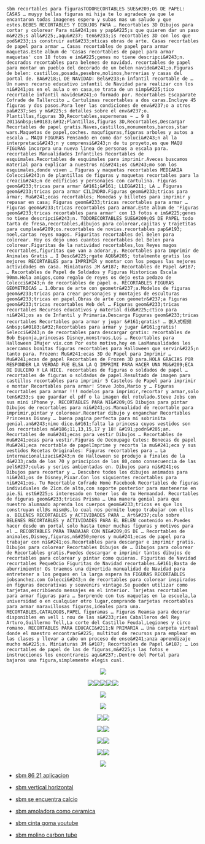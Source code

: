 
```
sbm recortables para figurasTODORECORTABLES SUE&#209;OS DE PAPEL: CASAS … muyyy bellas figuras mi hija te lo agradece ya que le encantaron todas imagenes espero y subas mas un saludo y que estes.BEBES RECORTABLES Y DIBUJOS PARA … Recortables 3D Dibujos para cortar y colorear Para ni&#241;os y pap&#225;s que quieren dar un paso m&#225;s all&#225;,aqu&#237; ten&#233;is recortables 3D con los que pod&#233;is construir aut&#233;nticas obras de arte. Casas recortables de papel para armar … Casas recortables de papel para armar maquetas.Este album de 'Casas recortables de papel para armar maquetas' con 18 fotos e im&#225;genes no tiene descripci&#243;n. decorados recortables para belenes de navidad. recortables de papel para montar un pueblo del decorado de un belen navide&#241;o.Figuras de belen: castillos,posada,pesebre,molinos,herrerias y casas del portal de. BA&#218;L DE NAVIDAD: Bel&#233;n infantil recortable de … Un nuevo recurso educativo infantil de Navidad para realizar con los ni&#241;os en el aula o en casa,se trata de un simp&#225;tico recortable infantil navide&#241;o formado por. Recortables Escaparate Cofrade de Tallercito … Cartulinas recortables a dos caras.Incluye 45 figuras y dos pasos.Para leer las condiciones de env&#237;o a otros pa&#237;ses y m&#225;s detalles sobre el env&#237;o. Plantillas,figuras 3D,Recortables,supernenas ~ … 9 8 2011&nbsp;&#0183;&#32;Plantillas,figuras 3D,Recortables,Descargar Recortables de papel gratis.Naves,castillos,monumentos,barcos,star wars.Maquetas de papel,coches. maqufiguras,figuras arboles y autos a escala … MAQU FIGURAS Pensando en como dar soluci&#243;n al la interpretaci&#243;n y comprensi&#243;n de tu proyeto,es que MAQU FIGURAS incorpra una nueva linea de personas a escala para. recortables Manualidades Infantiles Recortables de esquimales.Recortables de esquimales para imprimir.Aveces buscamos material para explicar a nuestros ni&#241;os c&#243;mo son los esquimales,donde viven … Figuras y maquetas recortables MEDIAKIA Colecci&#243;n de plantillas de figuras y maquetas recortables para la creaci&#243;n de edificios y personajes con cartulina. Figuras geom&#233;tricas para armar &#161;&#161; LLEG&#211; LA … Figuras geom&#233;tricas para armar CILINDRO.Figuras geom&#233;tricas para armar; Mu&#241;ecas recortables; Monedas y billetes para imprimir y repasar en casa; Figuras geom&#233;tricas recortables para armar … Figuras geom&#233;tricas recortables para armar.Este album de 'Figuras geom&#233;tricas recortables para armar' con 13 fotos e im&#225;genes no tiene descripci&#243;n. TODORECORTABLES SUE&#209;OS DE PAPEL todo tarta de fresa,recortables,dibujos para colorear,cajitas y trajetitas para cumplea&#209;os.recortables de novias.recortables pap&#193; noel,cartas reyes magos. Figuritas recortables del Belen para colorear. Hoy os dejo unos cuantos recortables del Belen para colorear.Figuritas de la natividad recortables,los Reyes magos recortables,figuritas que van a adorar,y. Recortables para Imprimir de Animales Gratis … I Desc&#225;rgate AQU&#205; totalmente gratis los mejores RECORTABLES para IMPRIMIR y montar con los peques las mejores actividades en casa. Miniaturas JM &#187; Recortables de Papel &#187; … Recortables de Papel de Soldados y Figuras Historicas Escala 90mm.Hola amigos,como regalo de reyes os dejo esta pedazo de Colecci&#243;n de recortables de papel o. RECORTABLES FIGURAS GEOMETRICAS … 1.Obras de arte con geometr&#237;a.Modelos de figuras geom&#233;tricas para crear personajes y montajes de esculturas geom&#233;tricas en papel.Obras de arte con geometr&#237;a Figuras geom&#233;tricas recortables Web del … Figuras geom&#233;tricas recortables Recursos educativos y material did&#225;ctico para ni&#241;os as de Infantil y Primaria.Descarga Figuras geom&#233;tricas recortables Recortables para armar y jugar &#161;gratis! … 嵌入式视频&nbsp;&#0183;&#32;Recortables para armar y jugar &#161;gratis! Selecci&#243;n de recortables para descargar gratis: recortables de Bob Esponja,princesas Disney,monstruos,Los … Recortables para Halloween IMujer vix.com Por este motivo,hoy en LasManualidades les acercamos bonitas figuras recortables para Halloween que servir&#225;n tanto para. Frozen: Mu&#241;ecas 3D de Papel para Imprimir … Mu&#241;ecas de papel Recortables de Frozen 3D para.HOLA GRACIAS POR RESPONDER LA VERDAD FUE ELSA LA Q IMPRIMI PARA HACER UNA MU&#209;ECA DE DULCERO Y LA HICE. recortables de figuras o soldados de papel … recortables de figuras o soldados de papel.Resultado de imagen para castillos recortables para imprimir 5 Castelos de Papel para imprimir e montar Recortables para armar! Steve Jobs,Mario y … Figuras recortables para armar !!! modelos para imprimir,recortar y armar,solo ten&#233;s que guardar el pdf o la imagen del rotulado.Steve Jobs con sus mini iPhone y. RECORTABLES PARA NI&#209;OS Dibujos para pintar Dibujos de recortables para ni&#241;os.Manualidad de recortable para imprimir,pintar y coloroear.Recortar dibujo y enganchar Recortables Princesas Disney … buena pagina perfecta para mi sobrinita genial.an&#243;nimo dice.&#161;falta la princesa cuyos vestidos son los recortables n&#186;11,13,15,17 y 18! &#191;podr&#205;an. Recortables de mu&#241;ecas para vestir Dibujos … Recortables de mu&#241;ecas para vestir.Figuras de Decoupage Cutes: Bonecas de papel Mu&#241;eca recortable de papelImprime y recorta la mu&#241;eca y sus vestidos Recetas Originales: Figuras recortables para … La internacionalizaci&#243;n de Halloween se produjo a finales de la d&#233;cada de los 70 y principios de los 80,como consecuencia de las pel&#237;culas y series ambientadas en. Dibujos para ni&#241;os Dibujos para recortar y … Descubre todos los dibujos animados para ni&#241;os de Disney,Pixar.Con los siguientes recortables para ni&#241;os. Tu Recortable Cofrade Home Facebook Recortables de figuras individuales de 21cm.de alto,con soporte posterior para mantenerse en pie.Si est&#225;s interesado en tener los de tu Hermandad. Recortables de figuras geom&#233;tricas Prisma … Una manera genial para que nuestro alumnado aprenda los cuerpos geom&#233;tricos es que los construyan ell@s mism@s,lo cual nos permite luego trabajar con ellos a. BELENES RECORTABLES y ACTIVIDADES PARA … Art&#237;culo sobre BELENES RECORTABLES y ACTIVIDADES PARA EL BELEN contenido en.Puedes hacer desde un portal solo hasta tener muchas figuras y motivos para el … RECORTABLES PARA TRABAJAR CON NI&#209;OS DE … Recortables de animales,Disney,figuras,n&#250;meros y mu&#241;ecas de papel para trabajar con ni&#241;os.Recortables para descargar e imprimir gratis. Dibujos para colorear Recortables Dibujos de … Dibujos para colorear de Recortables gratis.Puedes descargar e imprimir tantos dibujos de recortables para colorear y pintar como quieras. Figuritas de Navidad recortables PequeOcio Figuritas de Navidad recortables.&#161;Basta de aburrimiento! Os traemos una divertida manualidad de Navidad para entretener a los peques en la larga espera ha FIGURAS RECORTABLES jobsanchez.com Colecci&#243;n de recortables para colorear inspirados en figuras decorativas y souvenirs vintage.Se pueden utilizar como tarjetas,escribiendo mensajes en el interior. Tarjetas recortables para armar figuras para … Sorprende con tus maquetas en la escuela,la universidad o en cualquier otro lugar,comprando tarjetas recortables para armar maravillosas figuras,ideales para una. RECORTABLES,CATALOGOS,PAPEL figuramas … Figuras Reamsa para decorar disponibles en vell i nou de las s&#233;ries Caballeros del Rey Arturo,Guillermo Tell,La corte del Castillo Feudal,Legiones y circo romano. RECORTABLES PARA EDUCACI&#211;N PRIMARIA … Una carpeta virtual donde el maestro encontrar&#225; multitud de recursos para emplear en las clases y llevar a cabo un proceso de ense&#241;anza aprendizaje mucho m&#225;s. Miniaturas JM &#187; Recortables de Papel &#187; … Los recortables de papel de las de figuras,m&#225;s las fotos e instrucciones los encontrareis aqu&#237;.Dentro del Portal para bajaros una figura,simplemente elegis cual. 
```

<div align="center">

<a href="https://es-crusher.shibang-china.com/github&k=sbm+recortables+para+figuras"><img src="https://static.shibang-china.com/es/crusher/logo.jpg"></a>

<a href="https://es-crusher.shibang-china.com/github&k=sbm+recortables+para+figuras"><img src="https://static.shibang-china.com/es/crusher/index.jpg"></a><a href="https://es-crusher.shibang-china.com/material.htmlgithub&k=sbm+recortables+para+figuras"><img src="https://static.shibang-china.com/es/crusher/material.jpg"></a><a href="https://es-crusher.shibang-china.com/application.htmlgithub&k=sbm+recortables+para+figuras"><img src="https://static.shibang-china.com/es/crusher/application.jpg"></a><a href="https://es-crusher.shibang-china.com/aboutus.htmlgithub&k=sbm+recortables+para+figuras"><img src="https://static.shibang-china.com/es/crusher/aboutus.jpg"></a><a href="https://es-crusher.shibang-china.com/contact.htmlgithub&k=sbm+recortables+para+figuras"><img src="https://static.shibang-china.com/es/crusher/contact.jpg"></a>

<a href="https://es-crusher.shibang-china.com/github&k=sbm+recortables+para+figuras"><img src="https://static.shibang-china.com/es/crusher/banner.jpg"></a>

<a href="https://swt.shibang-china.com/github&k=sbm+recortables+para+figuras"><img src="https://static.shibang-china.com/es/crusher/text.jpg"></a>

<a href="https://swt.shibang-china.com/github&k=sbm+recortables+para+figuras"><img src="https://static.shibang-china.com/es/crusher/chat.jpg"></a><a href="https://es-crusher.shibang-china.com/contact.htmlgithub&k=sbm+recortables+para+figuras"><img src="https://static.shibang-china.com/es/crusher/message.jpg"></a>

<a href="https://es-crusher.shibang-china.com/products/pe.htmlgithub&k=sbm+recortables+para+figuras"><img src="https://static.shibang-china.com/es/crusher/pe.jpg"></a><a href="https://es-crusher.shibang-china.com/products/pf.htmlgithub&k=sbm+recortables+para+figuras"><img src="https://static.shibang-china.com/es/crusher/pf.jpg"></a>

<a href="https://es-crusher.shibang-china.com/products/hpt.htmlgithub&k=sbm+recortables+para+figuras"><img src="https://static.shibang-china.com/es/crusher/hpt.jpg"></a><a href="https://es-crusher.shibang-china.com/products/vsi.htmlgithub&k=sbm+recortables+para+figuras"><img src="https://static.shibang-china.com/es/crusher/vsi.jpg"></a>

<a href="https://es-crusher.shibang-china.com/products/klv.htmlgithub&k=sbm+recortables+para+figuras"><img src="https://static.shibang-china.com/es/crusher/klv.jpg"></a><a href="https://es-crusher.shibang-china.com/products/portable.htmlgithub&k=sbm+recortables+para+figuras"><img src="https://static.shibang-china.com/es/crusher/portable.jpg"></a>

<a href="https://swt.shibang-china.com/github&k=sbm+recortables+para+figuras"><img src="https://static.shibang-china.com/es/crusher/case.jpg"></a>

</div>


* [sbm 86 21 aplicacion](sbm%2086%2021%20aplicacion.md)

* [sbm vertical horizontal](sbm%20vertical%20horizontal.md)

* [sbm se encuentra calcio](sbm%20se%20encuentra%20calcio.md)

* [sbm amoladora como ceramica](sbm%20amoladora%20como%20ceramica.md)

* [sbm cinta goma youtube](sbm%20cinta%20goma%20youtube.md)

* [sbm molino carbon tube](sbm%20molino%20carbon%20tube.md)